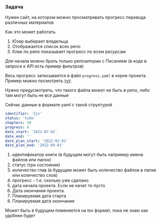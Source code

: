 ### Задача

Нужен сайт, на котором можно просматривать прогресс перевода различных материалов

Как это может работать

1. Юзер выбирает владельца
2. Отображается список всех репо
3. Клик по репо показывает прогресс по всем ресурсам

Для начала можно брать только репозитории с Писанием (в коде в запросе к API есть пример фильтров)

Весь прогресс записывается в файл `progress.yaml` в корне проекта. Пример можно посмотреть [тут](https://git.door43.org/Viktor/ta_trlob/src/branch/master/progress.yaml).

Нужно предусмотреть, что такого файла может не быть в репо, либо там могут быть не все данные

Сейчас данные в формате yaml с такой структурой

```yaml
identifier: '3jn'
status: 'todo'
chapters: 50
progress: 0
date_start: '2022-07-02'
date_end: ''
date_plan_start: '2022-02-01'
date_plan_end: '2022-09-01'
```
1. идентификатор книги (в будущем могут быть например имена файлов или папок)
2. статус (три состояния)
3. количество глав (в будущем может быть количество файлов в папке или количество слов)
4. прогресс - т.е. сколько уже сделано
5. дата начала проекта. Если не начат то пусто
6. Дата окончания проекта.
7. Планируемая дата старта
8. Планируемая дата окончания

Может быть в будущем поменяется на tsv формат, пока не знаю как удобнее будет
